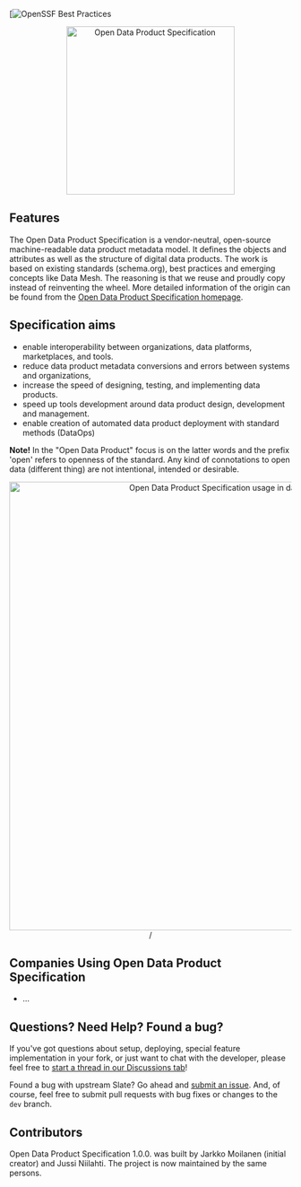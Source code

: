 [![OpenSSF Best Practices](https://www.bestpractices.dev/projects/10024/badge)

<p align="center">
  <img src="https://opendataproducts.org/images/social.png" alt="Open Data Product Specification" width="300">
</p>

Features
------------

The Open Data Product Specification is a vendor-neutral, open-source machine-readable data product metadata model. It defines the objects and attributes as well as the structure of digital data products. The work is based on existing standards (schema.org), best practices and emerging concepts like Data Mesh. The reasoning is that we reuse and proudly copy instead of reinventing the wheel. More detailed information of the origin can be found from the [Open Data Product Specification homepage](https://www.dataproductbusiness.com/open-data-product-specification). 

Specification aims
------------

* enable interoperability between organizations, data platforms,  marketplaces, and tools. 
* reduce data product metadata conversions and errors between systems and organizations, 
* increase the speed of designing, testing, and implementing data products. 
* speed up tools development around data product design, development and management.
* enable creation of automated data product deployment with standard methods (DataOps)

**Note!** In the "Open Data Product" focus is on the latter words and the prefix 'open' refers to openness of the standard. Any kind of connotations to open data (different thing) are not intentional, intended or desirable. 

<p align="center">
  <img src="https://raw.githubusercontent.com/Open-Data-Product-Initiative/open-data-product-spec/main/source/images/datapipeline-hydra.jpg" alt="Open Data Product Specification usage in data value chain" width="800">/
</p>


Companies Using Open Data Product Specification
---------------------------------

* ...


Questions? Need Help? Found a bug?
--------------------

If you've got questions about setup, deploying, special feature implementation in your fork, or just want to chat with the developer, please feel free to [start a thread in our Discussions tab](https://github.com/Open-Data-Product-Initiative/open-data-product-spec/discussions)!

Found a bug with upstream Slate? Go ahead and [submit an issue](https://github.com/Open-Data-Product-Initiative/open-data-product-spec/issues). And, of course, feel free to submit pull requests with bug fixes or changes to the `dev` branch.

Contributors
--------------------

Open Data Product Specification 1.0.0. was built by Jarkko Moilanen (initial creator) and Jussi Niilahti. The project is now maintained by the same persons.

